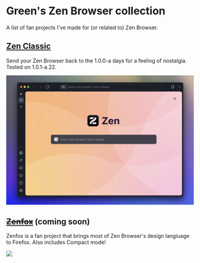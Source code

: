 # Green's Zen Browser collection
A list of fan projects I've made for (or related to) Zen Browser.

## [Zen Classic](https://github.com/greeeen-dev/zen-classic-mod)
Send your Zen Browser back to the 1.0.0-a days for a feeling of nostalgia. Tested on 1.0.1-a.22.

![](https://github.com/greeeen-dev/zen-classic-mod/blob/main/image.png?raw=true)

## ~~[Zenfox](https://github.com/greeeen-dev/zenfox)~~ (coming soon)
Zenfox is a fan project that brings most of Zen Browser's design langiuage to Firefox. Also includes Compact mode!

![](https://github.com/user-attachments/assets/6f80ae0d-c0e1-4b44-83d5-ac0ddd68fc53)
